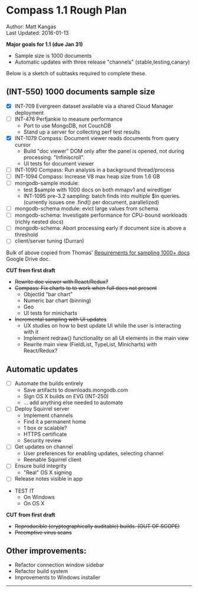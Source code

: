 # Compass 1.1 Rough Plan

Author: Matt Kangas  
Last Updated: 2016-01-13

**Major goals for 1.1 (due Jan 31)**

- Sample size is 1000 documents
- Automatic updates with three release "channels" (stable,testing,canary)

Below is a sketch of subtasks required to complete these.

## (INT-550) 1000 documents sample size

- [x] INT-709 Evergreen dataset available via a shared Cloud Manager deployment
- [ ] INT-476 Perfjankie to measure performance
    - Port to use MongoDB, not CouchDB
    - Stand up a server for collecting perf test results
- [x] INT-1079 Compass: Document viewer reads documents from query cursor
    - Build "doc viewer" DOM only after the panel is opened, not during processing. "Infiniscroll".
    - UI tests for document viewer
- [ ] INT-1090 Compass: Run analysis in a background thread/process
- [ ] INT-1094 Compass: Increase V8 max heap size from 1.6 GB
- [ ] mongodb-sample module:
    - test $sample with 1000 docs on both mmapv1 and wiredtiger
    - INT-1095 pre-3.2 sampling: batch finds into multiple $in queries. (currently issues one .find() per document, parallelized)
- [ ] mongodb-schema module: evict large values from schema
- [ ] mongodb-schema: Investigate performance for CPU-bound workloads (richly nested docs)
- [ ] mongodb-schema: Abort processing early if document size is above a threshold
- [ ] client/server tuning (Durran)

Bulk of above copied from Thomas' [Requirements for sampling 1000+ docs][1000-docs-requirements-gdoc] Google Drive doc.

**CUT from first draft**

- ~~Rewrite doc viewer with React/Redux?~~
- ~~Compass: Fix charts to to work when full docs not present~~
    - ObjectId "bar chart"
    - Numeric bar chart (binning)
    - Geo
    - UI tests for minicharts
- ~~Incremental sampling with UI updates~~
    - UX studies on how to best update UI while the user is interacting with it
    - Implement redraw() functionality on all UI elements in the main view
    - Rewrite main view (FieldList, TypeList, Minicharts) with React/Redux?

## Automatic updates

- [ ] Automate the builds entirely
    - Save artifacts to downloads.mongodb.com
    - Sign OS X builds on EVG (INT-250)
    - ... add anything else needed to automate
- [ ] Deploy Squirrel server
    - Implement channels
    - Find it a permanent home
    - 1 box or scalable?
    - HTTPS certificate
    - Security review
- [ ] Get updates on channel
    - User preferences for enabling updates, selecting channel
    - Reenable Squirrel client
- [ ] Ensure build integrity
    - "Real" OS X signing
- [ ] Release notes visible in app
- TEST IT
    - On Windows
    - On OS X

**CUT from first draft**
- ~~Reproducible (cryptographically auditable) builds. (OUT OF SCOPE)~~
- ~~Preemptive virus scans~~


## Other improvements:

- Refactor connection window sidebar
- Refactor build system
- Improvements to Windows installer

---

[1000-docs-requirements-gdoc]: https://docs.google.com/a/10gen.com/document/d/1SrXIVUryuANeNxF4I7uoLZoe1JjdnKscjOdALFv-I5M/edit?usp=sharing
